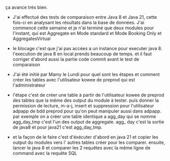 
ça avance très bien.



* J'ai effectué des tests de comparaison entre Java 8 et Java 21, cette fois-ci en analysant les résultats dans la base de données. J'ai commencé cette semaine et je n'ai terminé que deux modules pour l'instant, qui est Aggregate en Mode standard et Mode Booking Only et AggregatesVirtual

* le blocage c'est que j'ai pas accées a un instance pour executer java 8. l'execution de java 8 en local prends beaucoup de temps. et il faut corriger d'abord aussi la partie code commit avant le test de comparaison

* J'ai été initié par Mamy le Lundi pour quel sont les étapes et comment créer les tables avec l'utilisateur kowee de preprod qui est l'administrateur

* l'étape c'est de créer une table à partir de l'utilisateur kowee de preprod des tables que la même des output du module à tester. 
puis donner la permission de lecture, m-a-j, insert et suppression pour l'utilisateur adpapp de bdd preprod pour qu'on peut manipuler aussi dans adpapp.
par exemple on a créer une table identique a agg_day qui se nomme agg_day_tmp c'est l'un des output de aggregate. agg_ day c'est la sortie de java8 et pour java21 c'est agg_day_tmp.

* et la façon de le faire c'est d'éxécuter d'abord en java 21 et copier les output du modules vers l' autres tables créer pour les comparer.
ensuite, lancer le java 8 et comparer les 2 requêtes avec la même ligne de command avec la requête SQL 
